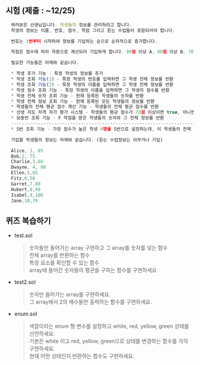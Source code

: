 ## 시험 (제출 : ~12/25)

```javascript
  여러분은 선생님입니다. 학생들의 정보를 관리하려고 합니다.
  학생의 정보는 이름, 번호, 점수, 학점 그리고 듣는 수업들이 포함되어야 합니다.

  번호는 1번부터 시작하여 정보를 기입하는 순으로 순차적으로 증가합니다.

  학점은 점수에 따라 자동으로 계산되어 기입하게 합니다. 90점 이상 A, 80점 이상 B, 70점 이상 C, 60점 이상 D, 나머지는 F 입니다.

  필요한 기능들은 아래와 같습니다.

  * 학생 추가 기능 - 특정 학생의 정보를 추가
  * 학생 조회 기능(1) - 특정 학생의 번호를 입력하면 그 학생 전체 정보를 반환
  * 학생 조회 기능(2) - 특정 학생의 이름을 입력하면 그 학생 전체 정보를 반환
  * 학생 점수 조회 기능 - 특정 학생의 이름을 입력하면 그 학생의 점수를 반환
  * 학생 전체 숫자 조회 기능 - 현재 등록된 학생들의 숫자를 반환
  * 학생 전체 정보 조회 기능 - 현재 등록된 모든 학생들의 정보를 반환
  * 학생들의 전체 평균 점수 계산 기능 - 학생들의 전체 평균 점수를 반환
  * 선생 지도 자격 자가 평가 시스템 - 학생들의 평균 점수가 70점 이상이면 true, 아니면 false를 반환
  * 보충반 조회 기능 - F 학점을 받은 학생들의 숫자와 그 전체 정보를 반환
  -------------------------------------------------------------------------------
  * S반 조회 기능 - 가장 점수가 높은 학생 4명을 S반으로 설정하는데, 이 학생들의 전체 정보를 반환하는 기능 (S반은 4명으로 한정)

  기입할 학생들의 정보는 아래와 같습니다. (듣는 수업정보는 아무거나 기입)

  Alice, 1, 85
  Bob,2, 75
  Charlie,3,60
  Dwayne, 4, 90
  Ellen,5,65
  Fitz,6,50
  Garret,7,80
  Hubert,8,90
  Isabel,9,100
  Jane,10,70
```

## 퀴즈 복습하기

- test.sol

  > 숫자들만 들어가는 array 구현하고 그 array를 숫자를 넣는 함수  
  > 전체 array를 반환하는 함수  
  > 특정 요소를 확인할 수 있는 함수  
  > array에 들어간 숫자들의 평균을 구하는 함수를 구현하세요

- test2.sol

  > 숫자만 들어가는 array를 구현하세요.  
  > 그 array에서 2의 배수들만 출력하는 함수를 구현하세요.

- enum.sol

  > 색깔이라는 enum 형 변수를 설정하고 white, red, yellow, green 상태를 선언하세요.  
  > 기본은 white 이고 red, yellow, green으로 상태를 변경하는 함수를 각각 구현하세요.  
  > 현재 어떤 상태인지 반환하는 함수도 구현하세요.
